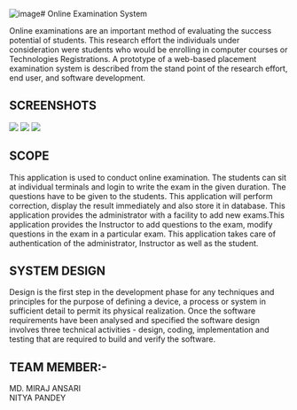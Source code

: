 ![image](https://github.com/user-attachments/assets/759ea31a-73ab-40c4-91d9-8fdc7c0c2631)# Online Examination System
<p>Online examinations are an important method of evaluating the success potential of students. 
This research effort the individuals under consideration were students who would be enrolling in 
computer courses or Technologies Registrations. A prototype of a web-based placement 
examination system is described from the stand point of the research effort, end user, and 
software development.
</p>

## SCREENSHOTS

<img src="https://github.com/clever-cottonmouth/ExamPilot.API-WEB/blob/main/images1/user.png?raw=true"/>
<img src="https://github.com/clever-cottonmouth/ExamPilot.API-WEB/blob/main/images1/send.png?raw=true"/>
<img src="https://github.com/clever-cottonmouth/ExamPilot.API-WEB/blob/main/images1/1.png?raw=true"/>

## SCOPE
This application is used to conduct online examination. The students can sit at individual 
terminals and login to write the exam in the given duration. The questions have to be given to the 
students. This application will perform correction, display the result immediately and also store it 
in database. This application provides the administrator with a facility to add new exams.This
application provides the Instructor to add questions to the exam, modify questions in the exam in 
a particular exam. This application takes care of authentication of the administrator, Instructor as 
well as the student.

## SYSTEM DESIGN
Design is the first step in the development phase for any techniques and principles for the 
purpose of defining a device, a process or system in sufficient detail to permit its physical 
realization. Once the software requirements have been analysed and specified the software 
design involves three technical activities - design, coding, implementation and testing that are 
required to build and verify the software.

## TEAM MEMBER:-
MD. MIRAJ ANSARI </br>
NITYA PANDEY</br>




